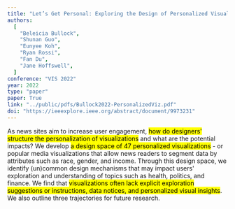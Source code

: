 ```yaml
---
title: "Let’s Get Personal: Exploring the Design of Personalized Visualizations"
authors:
  [
    "Beleicia Bullock",
    "Shunan Guo",
    "Eunyee Koh",
    "Ryan Rossi",
    "Fan Du",
    "Jane Hoffswell",
  ]
conference: "VIS 2022"
year: 2022
type: "paper"
paper: True
link: "../public/pdfs/Bullock2022-PersonalizedViz.pdf"
doi: "https://ieeexplore.ieee.org/abstract/document/9973231"
---
```


As news sites aim to increase user engagement, <mark class="bg-blue-200">how do designers' structure the personalization of visualizations</mark> and what are the potential impacts? We develop <mark class="bg-blue-200"> a design space of 47 personalized visualizations</mark> - or popular media visualizations that allow news readers to segment data by attributes such as race, gender, and income. Through this design space, we identify (un)common design mechanisms that may impact users' exploration and understanding of topics such as health, politics, and finance. We find that <mark class="bg-blue-200"> visualizations often lack explicit exploration suggestions or instructions, data notices, and personalized visual insights</mark>. We also outline three trajectories for future research.
